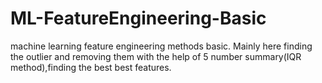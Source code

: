 # ML-FeatureEngineering-Basic
machine learning feature engineering methods basic. Mainly here finding the outlier and removing them with the help of 5 number summary(IQR method),finding the best best features.
